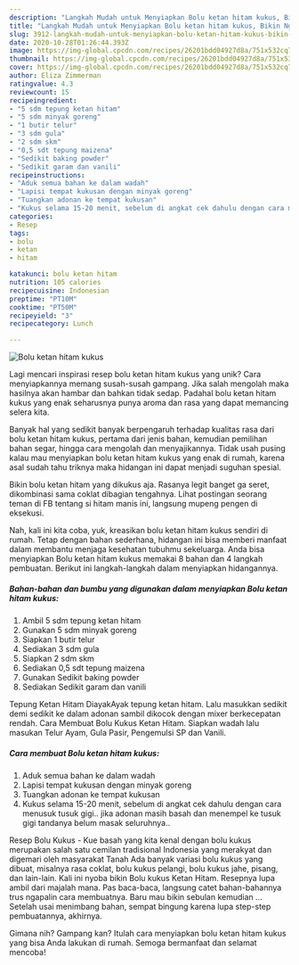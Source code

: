 ```yaml
---
description: "Langkah Mudah untuk Menyiapkan Bolu ketan hitam kukus, Bikin Ngiler"
title: "Langkah Mudah untuk Menyiapkan Bolu ketan hitam kukus, Bikin Ngiler"
slug: 3912-langkah-mudah-untuk-menyiapkan-bolu-ketan-hitam-kukus-bikin-ngiler
date: 2020-10-28T01:26:44.393Z
image: https://img-global.cpcdn.com/recipes/26201bdd04927d8a/751x532cq70/bolu-ketan-hitam-kukus-foto-resep-utama.jpg
thumbnail: https://img-global.cpcdn.com/recipes/26201bdd04927d8a/751x532cq70/bolu-ketan-hitam-kukus-foto-resep-utama.jpg
cover: https://img-global.cpcdn.com/recipes/26201bdd04927d8a/751x532cq70/bolu-ketan-hitam-kukus-foto-resep-utama.jpg
author: Eliza Zimmerman
ratingvalue: 4.3
reviewcount: 15
recipeingredient:
- "5 sdm tepung ketan hitam"
- "5 sdm minyak goreng"
- "1 butir telur"
- "3 sdm gula"
- "2 sdm skm"
- "0,5 sdt tepung maizena"
- "Sedikit baking powder"
- "Sedikit garam dan vanili"
recipeinstructions:
- "Aduk semua bahan ke dalam wadah"
- "Lapisi tempat kukusan dengan minyak goreng"
- "Tuangkan adonan ke tempat kukusan"
- "Kukus selama 15-20 menit, sebelum di angkat cek dahulu dengan cara menusuk tusuk gigi.. jika adonan masih basah dan menempel ke tusuk gigi tandanya belum masak seluruhnya.."
categories:
- Resep
tags:
- bolu
- ketan
- hitam

katakunci: bolu ketan hitam 
nutrition: 105 calories
recipecuisine: Indonesian
preptime: "PT10M"
cooktime: "PT50M"
recipeyield: "3"
recipecategory: Lunch

---
```



![Bolu ketan hitam kukus](https://img-global.cpcdn.com/recipes/26201bdd04927d8a/751x532cq70/bolu-ketan-hitam-kukus-foto-resep-utama.jpg)

Lagi mencari inspirasi resep bolu ketan hitam kukus yang unik? Cara menyiapkannya memang susah-susah gampang. Jika salah mengolah maka hasilnya akan hambar dan bahkan tidak sedap. Padahal bolu ketan hitam kukus yang enak seharusnya punya aroma dan rasa yang dapat memancing selera kita.

Banyak hal yang sedikit banyak berpengaruh terhadap kualitas rasa dari bolu ketan hitam kukus, pertama dari jenis bahan, kemudian pemilihan bahan segar, hingga cara mengolah dan menyajikannya. Tidak usah pusing kalau mau menyiapkan bolu ketan hitam kukus yang enak di rumah, karena asal sudah tahu triknya maka hidangan ini dapat menjadi suguhan spesial.

Bikin bolu ketan hitam yang dikukus aja. Rasanya legit banget ga seret, dikombinasi sama coklat dibagian tengahnya. Lihat postingan seorang teman di FB tentang si hitam manis ini, langsung mupeng pengen di eksekusi.


Nah, kali ini kita coba, yuk, kreasikan bolu ketan hitam kukus sendiri di rumah. Tetap dengan bahan sederhana, hidangan ini bisa memberi manfaat dalam membantu menjaga kesehatan tubuhmu sekeluarga. Anda bisa menyiapkan Bolu ketan hitam kukus memakai 8 bahan dan 4 langkah pembuatan. Berikut ini langkah-langkah dalam menyiapkan hidangannya.

<!--inarticleads1-->

##### Bahan-bahan dan bumbu yang digunakan dalam menyiapkan Bolu ketan hitam kukus:

1. Ambil 5 sdm tepung ketan hitam
1. Gunakan 5 sdm minyak goreng
1. Siapkan 1 butir telur
1. Sediakan 3 sdm gula
1. Siapkan 2 sdm skm
1. Sediakan 0,5 sdt tepung maizena
1. Gunakan Sedikit baking powder
1. Sediakan Sedikit garam dan vanili


Tepung Ketan Hitam DiayakAyak tepung ketan hitam. Lalu masukkan sedikit demi sedikit ke dalam adonan sambil dikocok dengan mixer berkecepatan rendah. Cara Membuat Bolu Kukus Ketan Hitam. Siapkan wadah lalu masukan Telur Ayam, Gula Pasir, Pengemulsi SP dan Vanili. 

<!--inarticleads2-->

##### Cara membuat Bolu ketan hitam kukus:

1. Aduk semua bahan ke dalam wadah
1. Lapisi tempat kukusan dengan minyak goreng
1. Tuangkan adonan ke tempat kukusan
1. Kukus selama 15-20 menit, sebelum di angkat cek dahulu dengan cara menusuk tusuk gigi.. jika adonan masih basah dan menempel ke tusuk gigi tandanya belum masak seluruhnya..


Resep Bolu Kukus - Kue basah yang kita kenal dengan bolu kukus merupakan salah satu cemilan tradisional Indonesia yang merakyat dan digemari oleh masyarakat Tanah Ada banyak variasi bolu kukus yang dibuat, misalnya rasa coklat, bolu kukus pelangi, bolu kukus jahe, pisang, dan lain-lain. Kali ini nyoba bikin Bolu kukus Ketan Hitam. Resepnya lupa ambil dari majalah mana. Pas baca-baca, langsung catet bahan-bahannya trus ngapalin cara membuatnya. Baru mau bikin sebulan kemudian … Setelah usai menimbang bahan, sempat bingung karena lupa step-step pembuatannya, akhirnya. 

Gimana nih? Gampang kan? Itulah cara menyiapkan bolu ketan hitam kukus yang bisa Anda lakukan di rumah. Semoga bermanfaat dan selamat mencoba!
